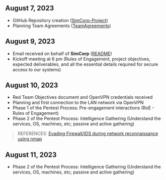 
## August 7, 2023

* GitHub Repository creation ([SimCorp-Project](https://github.com/VascoLucas01/SimCorp-Project))
* Planning Team Agreements ([TeamAgreements](https://github.com/VascoLucas01/SimCorp-Project/tree/main/TeamAgreements))


## August 9, 2023

* Email received on behalf of **SimCorp** ([README](https://github.com/VascoLucas01/SimCorp-Project/blob/main/README.md))
* Kickoff meeting at 6 pm (Rules of Engagement, project objectives, expected deliverables, and all the essential details required for secure access to our systems)

## August 10, 2023

* Red Team Objectives document  and OpenVPN credentials received
* Planning and first connection to the LAN network via OpenVPN
* Phase 1 of the Pentest Process: Pre-engagement interactions (RoE - Rules of Engagement)
* Phase 2 of the Pentest Process: Intelligence Gathering (Understand the services, OS, machines, etc; passive and active gathering)

> REFERENCES: [Evading Firewall/IDS during network reconnaissance using nmap](https://infosecwriteups.com/evading-firewall-ids-during-network-reconnaissance-using-nmap-7dc393138178)


## August 11, 2023

* Phase 2 of the Pentest Process: Intelligence Gathering (Understand the services, OS, machines, etc; passive and active gathering)